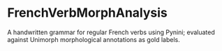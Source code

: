 # FrenchVerbMorphAnalysis
A handwritten grammar for regular French verbs using Pynini; evaluated against Unimorph morphological annotations as gold labels.
